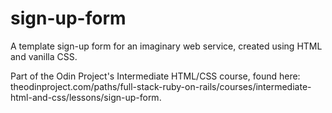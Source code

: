 # sign-up-form

A template sign-up form for an imaginary web service, created using HTML and vanilla CSS.

Part of the Odin Project's Intermediate HTML/CSS course, found here: theodinproject.com/paths/full-stack-ruby-on-rails/courses/intermediate-html-and-css/lessons/sign-up-form.